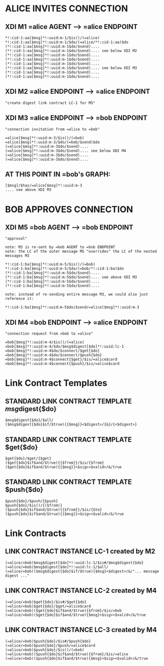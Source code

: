 # ALICE INVITES CONNECTION
	
## XDI M1 =alice AGENT --> =alice ENDPOINT
	
	*!:cid-1:aa[$msg]*!:uuid:m-1/$is()/(=alice)
	*!:cid-1:aa[$msg]*!:uuid:m-1/$do/(=alice/*!:cid-1:aa)$do
	(*!:cid-1:aa[$msg]*!:uuid:m-1$do/$send)....
	(*!:cid-1:aa[$msg]*!:uuid:m-1$do/$send).... see below XDI M2
	(*!:cid-1:aa[$msg]*!:uuid:m-1$do/$send)....
	(*!:cid-1:aa[$msg]*!:uuid:m-1$do/$send)....
	(*!:cid-1:aa[$msg]*!:uuid:m-1$do/$send)....
	(*!:cid-1:aa[$msg]*!:uuid:m-1$do/$send).... see below XDI M3
	(*!:cid-1:aa[$msg]*!:uuid:m-1$do/$send)....
	(*!:cid-1:aa[$msg]*!:uuid:m-1$do/$send)....
	
## XDI M2 =alice ENDPOINT --> =alice ENDPOINT
	
	"create digest link contract LC-1 for M5"
	
## XDI M3 =alice ENDPOINT --> =bob ENDPOINT
	
	"connection invitation from =alice to =bob"
	
	=alice[$msg]*!:uuid:m-3/$is()/(=bob)
	=alice[$msg]*!:uuid:m-3/$do/(=bob/$send)$do
	(=alice[$msg]*!:uuid:m-3$do/$send)....
	(=alice[$msg]*!:uuid:m-3$do/$send).... see below XDI M4
	(=alice[$msg]*!:uuid:m-3$do/$send)....
	(=alice[$msg]*!:uuid:m-3$do/$send)....
	
## AT THIS POINT IN =bob's GRAPH:
	
	[$msg]/$has/=alice[$msg]*!:uuid:m-3
	.... see above XDI M3
	
# BOB APPROVES CONNECTION
	
## XDI M5 =bob AGENT --> =bob ENDPOINT
	
	"approval"
	
	note: M3 is re-sent by =bob AGENT to =bob ENDPOINT
	note: the LC of the outer message M5 "overrides" the LC of the nested messages M3
	
	*!:cid-1:ba[$msg]*!:uuid:m-5/$is()/(=bob)
	*!:cid-1:ba[$msg]*!:uuid:m-5/$do/(=bob/*!:cid-1:ba)$do
	(*!:cid-1:ba[$msg]*!:uuid:m-5$do/$send)....
	(*!:cid-1:ba[$msg]*!:uuid:m-5$do/$send).... see above XDI M3
	(*!:cid-1:ba[$msg]*!:uuid:m-5$do/$send)....
	(*!:cid-1:ba[$msg]*!:uuid:m-5$do/$send)....
	
	note: instead of re-sending entire message M3, we could also just reference it:
	
	*!:cid-1:ba[$msg]*!:uuid:m-5$do/$send/=alice[$msg]*!:uuid:m-3
	
## XDI M4 =bob ENDPOINT --> =alice ENDPOINT
	
	"connection request from =bob to =alice"
	
	=bob[$msg]*!:uuid:m-4/$is()/(=alice)
	=bob[$msg]*!:uuid:m-4/$do/$msg$digest[$do]*!:uuid:lc-1
	=bob[$msg]*!:uuid:m-4$do/$connect/$get{$do}
	=bob[$msg]*!:uuid:m-4$do/$connect/$push{$do}
	=bob[$msg]*!:uuid:m-4$connect{$get}/$is/=alice$card
	=bob[$msg]*!:uuid:m-4$connect{$push}/$is/=alice$card
	
# Link Contract Templates
	
## STANDARD LINK CONTRACT TEMPLATE $msg$digest{$do}
	
	$msg$digest{$do}/$all/
	($msg$digest{$do}$if/$true){{$msg}}<$digest>/{&}/{<$digest>}
	
## STANDARD LINK CONTRACT TEMPLATE $get{$do}
	
	$get{$do}/$get/{$get}
	($get{$do}$if$and/$true){{$from}}/$is/{$from}
	($get{$do}$if$and/$true){{$msg}}<$sig><$valid>/&/true
	
## STANDARD LINK CONTRACT TEMPLATE $push{$do}
	
	$push{$do}/$push/{$push}
	$push{$do}/$is()/{($from)}
	($push{$do}$if$and/$true){{$from}}/$is/{$to}
	($push{$do}$if$and/$true){{$msg}}<$sig><$valid>/&/true
	
# Link Contracts
	
## LINK CONTRACT INSTANCE LC-1 created by M2
	
	(=alice/=bob)$msg$digest[$do]*!:uuid:lc-1/$is#/$msg$digest{$do}
	(=alice/=bob)$msg$digest[$do]*!:uuid:lc-1/$all/
	(=alice/=bob)($msg$digest{$do}$if/$true){$msg}<$digest>/&/"... message digest ..."
	
## LINK CONTRACT INSTANCE LC-2 created by M4
	
	(=alice/=bob)$get{$do}/$is#/$get{$do}
	(=alice/=bob)$get{$do}/$get/=alice$card
	(=alice/=bob)($get{$do}$if$and/$true){$from}/$is/=bob
	(=alice/=bob)($get{$do}$if$and/$true){$msg}<$sig><$valid>/&/true
	
## LINK CONTRACT INSTANCE LC-3 created by M4
	
	(=alice/=bob)$push{$do}/$is#/$push{$do}
	(=alice/=bob)$push{$do}/$push/=alice$card
	(=alice/=bob)$push{$do}/$is()/(=bob)
	(=alice/=bob)($push{$do}$if$and/$true){$from}/$is/=alice
	(=alice/=bob)($push{$do}$if$and/$true){$msg}<$sig><$valid>/&/true
	